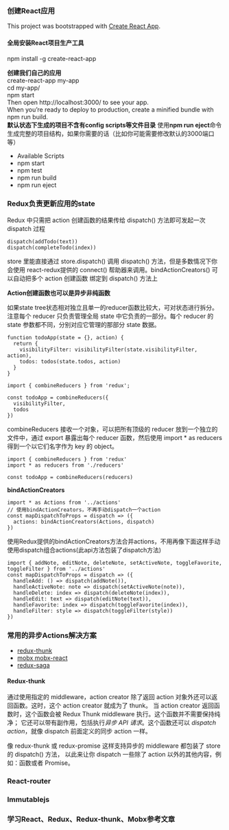 ### 创建React应用
This project was bootstrapped with [Create React App](https://github.com/facebookincubator/create-react-app).

#### 全局安装React项目生产工具
npm install -g create-react-app

**创建我们自己的应用**  
create-react-app my-app  
cd my-app/  
npm start  
Then open http://localhost:3000/ to see your app.  
When you’re ready to deploy to production, create a minified bundle with npm run build.  
**默认状态下生成的项目不含有config scripts等文件目录**
使用**npm run eject**命令生成完整的项目结构，如果你需要的话（比如你可能需要修改默认的3000端口等）

- Available Scripts
- npm start
- npm test
- npm run build
- npm run eject

### Redux负责更新应用的state
Redux 中只需把 action 创建函数的结果传给 dispatch() 方法即可发起一次 dispatch 过程
```
dispatch(addTodo(text))
dispatch(completeTodo(index))
```
store 里能直接通过 store.dispatch() 调用 dispatch() 方法，但是多数情况下你会使用 react-redux提供的 connect() 帮助器来调用。bindActionCreators() 可以自动把多个 action 创建函数 绑定到 dispatch() 方法上  

**Action创建函数也可以是异步非纯函数**

如果state tree状态相对独立且单一的reducer函数比较大，可对状态进行拆分。  
注意每个 reducer 只负责管理全局 state 中它负责的一部分。每个 reducer 的 state 参数都不同，分别对应它管理的那部分 state 数据。
```
function todoApp(state = {}, action) {
  return {
    visibilityFilter: visibilityFilter(state.visibilityFilter, action),
    todos: todos(state.todos, action)
  }
}

import { combineReducers } from 'redux';

const todoApp = combineReducers({
  visibilityFilter,
  todos
})
```

combineReducers 接收一个对象，可以把所有顶级的 reducer 放到一个独立的文件中，通过 export 暴露出每个 reducer 函数，然后使用 import * as reducers 得到一个以它们名字作为 key 的 object。

```
import { combineReducers } from 'redux'
import * as reducers from './reducers'

const todoApp = combineReducers(reducers)
```

**bindActionCreators**
```
import * as Actions from '../actions'
// 使用bindActionCreators，不再手动dispatch一个action
const mapDispatchToProps = dispatch => ({
  actions: bindActionCreators(Actions, dispatch)
})
```
使用Redux提供的bindActionCreators方法合并actions，不用再像下面这样手动使用dispatch组合actions(此api方法包装了dispatch方法)
```
import { addNote, editNote, deleteNote, setActiveNote, toggleFavorite, toggleFilter } from '../actions'
const mapDispatchToProps = dispatch => ({
  handleAdd: () => dispatch(addNote()),
  handleActiveNote: note => dispatch(setActiveNote(note)),
  handleDelete: index => dispatch(deleteNote(index)),
  handleEdit: text => dispatch(editNote(text)),
  handleFavorite: index => dispatch(toggleFavorite(index)),
  handleFilter: style => dispatch(toggleFilter(style))
})
```

### 常用的异步Actions解决方案
- [redux-thunk](https://github.com/gaearon/redux-thunk)
- [mobx mobx-react](https://github.com/mobxjs/mobx-react)
- [redux-saga](https://github.com/redux-saga/redux-saga)

#### Redux-thunk
通过使用指定的 middleware，action creator 除了返回 action 对象外还可以返回函数。这时，这个 action creator 就成为了 thunk。
当 action creator 返回函数时，这个函数会被 Redux Thunk middleware 执行。这个函数并不需要保持纯净；
它还可以带有副作用，包括执行*异步 API 请求*。这个函数还可以 *dispatch action*，就像 dispatch 前面定义的同步 action 一样。

像 redux-thunk 或 redux-promise 这样支持异步的 middleware 都包装了 store 的 dispatch() 方法，
以此来让你 dispatch 一些除了 action 以外的其他内容，例如：函数或者 Promise。

### React-router
### Immutablejs
### 学习React、Redux、Redux-thunk、Mobx参考文章